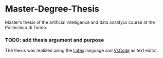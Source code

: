 # Master-Degree-Thesis

Master’s thesis of the artificial intelligence and data analitycs course at the Politecnico di Torino. 
### TODO: add thesis argument and purpose
The thesis was realized using the <a href='https://www.latex-project.org/' target='_blank'>Latex</a> language and <a href='https://code.visualstudio.com/' target='_blank'>VsCode</a> as text editor.